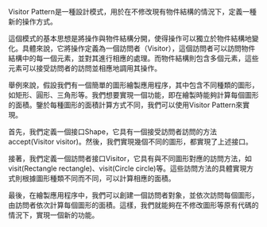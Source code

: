 

Visitor Pattern是一種設計模式，用於在不修改現有物件結構的情況下，定義一種新的操作方式。

這個模式的基本思想是將操作與物件結構分開，使得操作可以獨立於物件結構地變化。具體來說，它將操作定義為一個訪問者（Visitor），這個訪問者可以訪問物件結構中的每一個元素，並對其進行相應的處理。而物件結構則包含多個元素，這些元素可以接受訪問者的訪問並相應地調用其操作。

舉例來說，假設我們有一個簡單的圖形繪製應用程序，其中包含不同種類的圖形，如矩形、圓形、三角形等。我們想要實現一個功能，即在繪製時能夠計算每個圖形的面積。鑒於每種圖形的面積計算方式不同，我們可以使用Visitor Pattern來實現。

首先，我們定義一個接口Shape，它具有一個接受訪問者訪問的方法accept(Visitor visitor)。然後，我們實現幾個不同的圖形，都實現了上述接口。

接著，我們定義一個訪問者接口Visitor，它具有與不同圖形對應的訪問方法，如visit(Rectangle rectangle)、visit(Circle circle)等。這些訪問方法的具體實現方式則根據圖形種類不同而不同，可以計算相應的面積。

最後，在繪製應用程序中，我們可以創建一個訪問者對象，並依次訪問每個圖形，由訪問者依次計算每個圖形的面積。這樣，我們就能夠在不修改圖形等原有代碼的情況下，實現一個新的功能。